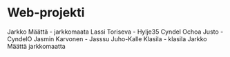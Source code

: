 # Web-projekti

Jarkko Määttä - jarkkomaata
Lassi Toriseva - Hylje35
Cyndel Ochoa Justo - CyndelO
Jasmin Karvonen - Jasssu
Juho-Kalle Klasila - klasila
Jarkko Määttä jarkkomaatta
